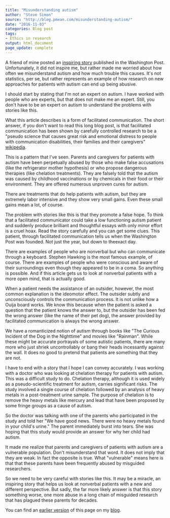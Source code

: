 ```yaml
---
title: "Misunderstanding autism"
author: "Steve Simon"
source: "http://blog.pmean.com/misunderstanding-autism/"
date: "2016-11-03"
categories: Blog post
tags:
- Ethics in research
output: html_document
page_update: complete
---
```


A friend of mine posted an [inspiring story][wapo1] published in the Washington Post. Unfortunately, it did not inspire me, but rather made me worried about how often we misunderstand autism and how much trouble this causes. It's not statistics, per se, but rather represents an example of how research on new approaches for patients with autism can end up being abusive.

<!---More--->

I should start by stating that I'm not an expert on autism. I have worked with people who are experts, but that does not make me an expert. Still, you don't have to be an expert on autism to understand the problems with stories like this.

What this article describes is a form of facilitated communication. The short answer, if you don't want to read this long blog post, is that facilitated communication has been shown by carefully controlled research to be a "pseudo science that causes great risk and emotional distress to people with communication disabilities, their families and their caregivers" [wikipedia][wik1].

[wik1]: https://en.wikipedia.org/wiki/Facilitated\_communication

This is a pattern that I've seen. Parents and caregivers for patients with autism have been perpetually abused by those who make false accusations (like the refrigerator mother hypothesis) or who propose dangerous therapies (like chelation treatments). They are falsely told that the autism was caused by childhood vaccinations or by chemicals in their food or their environment. They are offered numerous unproven cures for autism.

There are treatments that do help patients with autism, but they are extremely labor intensive and they show very small gains. Even these small gains mean a lot, of course.

The problem with stories like this is that they promote a false hope. To think that a facilitated communicator could take a low functioning autism patient and suddenly produce brilliant and thoughtful essays with only minor effort is a cruel hoax. Read the story carefully and you can get some clues. This patient, through facilitated communication tells us when the Washington Post was founded. Not just the year, but down to theexact day.

There are examples of people who are nonverbal but who can communicate through a keyboard. Stephen Hawking is the most famous example, of course. There are examples of people who were conscious and aware of their surroundings even though they appeared to be in a coma. So anything is possible. And if this article gets us to look at nonverbal patients with a more open mind, that is actually good.

When a patient needs the assistance of an outsider, however, the most common explanation is the ideomotor effect. The outsider subtly and unconsciously controls the communication process. It is not unlike how a Ouija board works. We know this because when the patient is asked a question that the patient knows the answer to, but the outsider has been fed the wrong answer (like the name of their pet dog), the answer provided by facilitated communication is always the wrong answer.

We have a romanticized notion of autism through books like "The Curious Incident of the Dog in the Nighttime" and movies like "Rainman". While these might be accurate portrayals of some autistic patients, there are many more who just shriek uncontrollably or bang their heads incessantly against the wall. It does no good to pretend that patients are something that they are not.

I have to end with a story that I hope I can convey accurately. I was working with a doctor who was looking at chelation therapy for patients with autism. This was a difficult study to do. Chelation therapy, although it is used widely as a pseudo-scientific treatment for autism, carries significant risks. The study involved a single course of chelation followed by an analysis of heavy metals in a post-treatment urine sample. The purpose of chelation is to remove the heavy metals like mercury and lead that have been proposed by some fringe groups as a cause of autism.

So the doctor was talking with one of the parents who participated in the study and told her "We have good news. There were no heavy metals found in your child's urine." The parent immediately burst into tears. She was hoping that this study would provide an answer for why her child had autism.

It made me realize that parents and caregivers of patients with autism are a vulnerable population. Don't misunderstand that word. It does not imply that they are weak. In fact the opposite is true. What "vulnerable" means here is that that these parents have been frequently abused by misguided researchers.

So we need to be very careful with stories like this. It may be a miracle, an inspiring story that helps us look at nonverbal patients with a new and different perspective. But sadly, the far more likely answer is that this story something worse, one more abuse in a long chain of misguided research that has plagued these parents for decades.

You can find an [earlier version][sim1] of this page on my [blog][sim2].

[sim1]: http://blog.pmean.com/misunderstanding-autism/
[sim2]: http://blog.pmean.com

[wapo1]: https://www.washingtonpost.com/news/inspired-life/wp/2016/05/19/this-non-speaking-teen-wrote-an-incredibly-profound-letter-to-police-about-autism/
